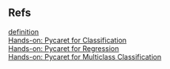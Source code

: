 ## Refs

[definition](https://machinelearningmastery.com/pycaret-for-machine-learning/)\
[Hands-on: Pycaret for Classification](https://github.com/pycaret/pycaret/blob/master/tutorials/Tutorial%20-%20Binary%20Classification.ipynb)\
[Hands-on: Pycaret for Regression](https://github.com/pycaret/pycaret/blob/master/tutorials/Tutorial%20-%20Regression.ipynb)\
[Hands-on: Pycaret for Multiclass Classification](https://pycaret.gitbook.io/docs/learn-pycaret/official-blog/predict-lead-score-the-right-way-using-pycaret-1)
